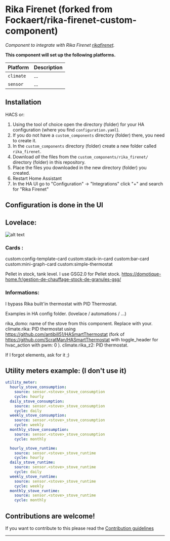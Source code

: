 # Rika Firenet (forked from Fockaert/rika-firenet-custom-component)

_Component to integrate with Rika Firenet [rikafirenet]._

**This component will set up the following platforms.**

Platform | Description
-- | --
`climate` | ...
`sensor` | ...

## Installation

HACS or:

1. Using the tool of choice open the directory (folder) for your HA configuration (where you find `configuration.yaml`).
2. If you do not have a `custom_components` directory (folder) there, you need to create it.
3. In the `custom_components` directory (folder) create a new folder called `rika_firenet`.
4. Download _all_ the files from the `custom_components/rika_firenet/` directory (folder) in this repository.
5. Place the files you downloaded in the new directory (folder) you created.
6. Restart Home Assistant
7. In the HA UI go to "Configuration" -> "Integrations" click "+" and search for "Rika Firenet"

## Configuration is done in the UI

## Lovelace: 

![alt text](https://raw.githubusercontent.com/antibill51/rika-firenet-custom-component/main/Screenshot/capture.png)

### Cards :

custom:config-template-card
custom:stack-in-card
custom:bar-card
custom:mini-graph-card
custom:simple-thermostat

Pellet in stock, tank level.
I use GSG2.0 for Pellet stock. https://domotique-home.fr/gestion-de-chauffage-stock-de-granules-gsg/

### Informations: 

I bypass Rika built'in thermostat with PID Thermostat.

Examples in HA config folder. (lovelace / automations / ...)

rika_domo: name of the stove from this component. Replace with your.
climate.rika: PID thermostat using https://github.com/antibill51/HASmartThermostat (fork of https://github.com/ScratMan/HASmartThermostat with toggle_header for hvac_action with pwm: 0 ).
climate.rika_z2: PID thermostat.

If I forgot elements, ask for it ;)


## Utility meters example: (I don't use it)
```yaml
utility_meter:
  hourly_stove_consumption:
    source: sensor.<stove>_stove_consumption
    cycle: hourly
  daily_stove_consumption:
    source: sensor.<stove>_stove_consumption
    cycle: daily
  weekly_stove_consumption:
    source: sensor.<stove>_stove_consumption
    cycle: weekly
  monthly_stove_consumption:
    source: sensor.<stove>_stove_consumption
    cycle: monthly

  hourly_stove_runtime:
    source: sensor.<stove>_stove_runtime
    cycle: hourly
  daily_stove_runtime:
    source: sensor.<stove>_stove_runtime
    cycle: daily
  weekly_stove_runtime:
    source: sensor.<stove>_stove_runtime
    cycle: weekly
  monthly_stove_runtime:
    source: sensor.<stove>_stove_runtime
    cycle: monthly
```

## Contributions are welcome!

If you want to contribute to this please read the [Contribution guidelines](CONTRIBUTING.md)

***

[rikafirenet]: https://github.com/antibill51/rika-firenet-custom-component
[forum]: https://community.home-assistant.io/
[releases]: https://github.com/antibill51/rika-firenet-custom-component/releases
